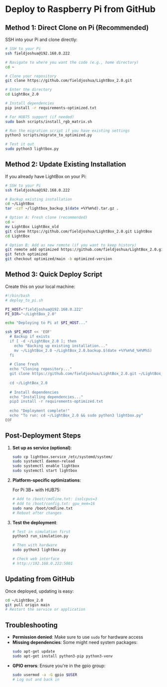 # Deploy to Raspberry Pi from GitHub

## Method 1: Direct Clone on Pi (Recommended)

SSH into your Pi and clone directly:

```bash
# SSH to your Pi
ssh fieldjoshua@192.168.0.222

# Navigate to where you want the code (e.g., home directory)
cd ~

# Clone your repository
git clone https://github.com/fieldjoshua/LightBox_2.0.git

# Enter the directory
cd LightBox_2.0

# Install dependencies
pip install -r requirements-optimized.txt

# For HUB75 support (if needed)
sudo bash scripts/install_rgb_matrix.sh

# Run the migration script if you have existing settings
python3 scripts/migrate_to_optimized.py

# Test it out
sudo python3 lightbox.py
```

## Method 2: Update Existing Installation

If you already have LightBox on your Pi:

```bash
# SSH to your Pi
ssh fieldjoshua@192.168.0.222

# Backup existing installation
cd ~/LightBox
tar -czf ~/lightbox_backup_$(date +%Y%m%d).tar.gz .

# Option A: Fresh clone (recommended)
cd ~
mv LightBox LightBox_old
git clone https://github.com/fieldjoshua/LightBox_2.0.git LightBox
cd LightBox

# Option B: Add as new remote (if you want to keep history)
git remote add optimized https://github.com/fieldjoshua/LightBox_2.0.git
git fetch optimized
git checkout optimized/main -b optimized-version
```

## Method 3: Quick Deploy Script

Create this on your local machine:

```bash
#!/bin/bash
# deploy_to_pi.sh

PI_HOST="fieldjoshua@192.168.0.222"
PI_DIR="~/LightBox_2.0"

echo "Deploying to Pi at $PI_HOST..."

ssh $PI_HOST << 'EOF'
  # Backup if exists
  if [ -d ~/LightBox_2.0 ]; then
    echo "Backing up existing installation..."
    mv ~/LightBox_2.0 ~/LightBox_2.0.backup.$(date +%Y%m%d_%H%M%S)
  fi
  
  # Clone fresh
  echo "Cloning repository..."
  git clone https://github.com/fieldjoshua/LightBox_2.0.git ~/LightBox_2.0
  
  cd ~/LightBox_2.0
  
  # Install dependencies
  echo "Installing dependencies..."
  pip3 install -r requirements-optimized.txt
  
  echo "Deployment complete!"
  echo "To run: cd ~/LightBox_2.0 && sudo python3 lightbox.py"
EOF
```

## Post-Deployment Steps

1. **Set up as service (optional)**:
   ```bash
   sudo cp lightbox.service /etc/systemd/system/
   sudo systemctl daemon-reload
   sudo systemctl enable lightbox
   sudo systemctl start lightbox
   ```

2. **Platform-specific optimizations**:
   
   For Pi 3B+ with HUB75:
   ```bash
   # Add to /boot/cmdline.txt: isolcpus=3
   # Add to /boot/config.txt: gpu_mem=16
   sudo nano /boot/cmdline.txt
   # Reboot after changes
   ```

3. **Test the deployment**:
   ```bash
   # Test in simulation first
   python3 run_simulation.py
   
   # Then with hardware
   sudo python3 lightbox.py
   
   # Check web interface
   # http://192.168.0.222:5001
   ```

## Updating from GitHub

Once deployed, updating is easy:

```bash
cd ~/LightBox_2.0
git pull origin main
# Restart the service or application
```

## Troubleshooting

- **Permission denied**: Make sure to use `sudo` for hardware access
- **Missing dependencies**: Some might need system packages:
  ```bash
  sudo apt-get update
  sudo apt-get install python3-pip python3-venv
  ```
- **GPIO errors**: Ensure you're in the gpio group:
  ```bash
  sudo usermod -a -G gpio $USER
  # Log out and back in
  ```